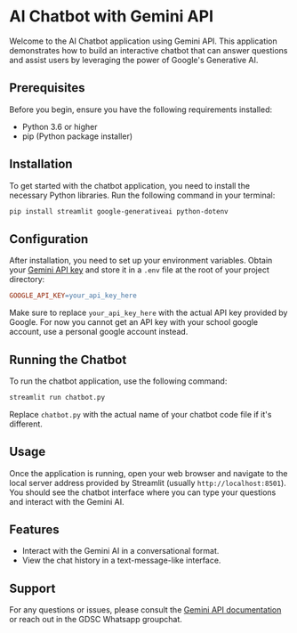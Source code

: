 # AI Chatbot with Gemini API

Welcome to the AI Chatbot application using Gemini API. This application demonstrates how to build an interactive chatbot that can answer questions and assist users by leveraging the power of Google's Generative AI.

## Prerequisites

Before you begin, ensure you have the following requirements installed:

- Python 3.6 or higher
- pip (Python package installer)

## Installation

To get started with the chatbot application, you need to install the necessary Python libraries. Run the following command in your terminal:

```bash
pip install streamlit google-generativeai python-dotenv
```

## Configuration

After installation, you need to set up your environment variables. Obtain your [Gemini API key](https://aistudio.google.com/app/apikey) and store it in a `.env` file at the root of your project directory:

```makefile
GOOGLE_API_KEY=your_api_key_here
```

Make sure to replace `your_api_key_here` with the actual API key provided by Google. For now you cannot get an API key with your school google account, use a personal google account instead.

## Running the Chatbot

To run the chatbot application, use the following command:

```bash
streamlit run chatbot.py
```

Replace `chatbot.py` with the actual name of your chatbot code file if it's different.

## Usage

Once the application is running, open your web browser and navigate to the local server address provided by Streamlit (usually `http://localhost:8501`). You should see the chatbot interface where you can type your questions and interact with the Gemini AI.

## Features

- Interact with the Gemini AI in a conversational format.
- View the chat history in a text-message-like interface.

## Support

For any questions or issues, please consult the [Gemini API documentation](https://developers.google.com/generative-ai) or reach out in the GDSC Whatsapp groupchat.
